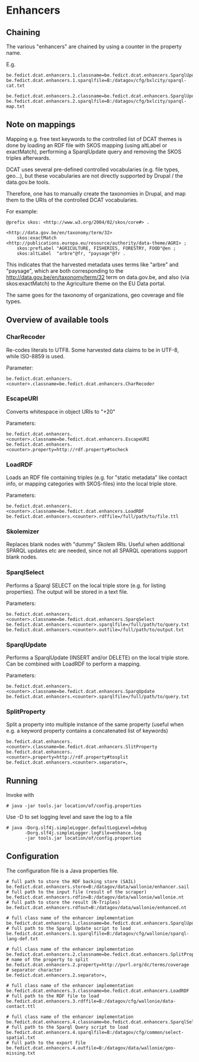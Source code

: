 # Enhancers

## Chaining

The various "enhancers" are chained by using a counter in the property name.

E.g.

    be.fedict.dcat.enhancers.1.classname=be.fedict.dcat.enhancers.SparqlUpdate
    be.fedict.dcat.enhancers.1.sparqlfile=B:/datagov/cfg/bxlcity/sparql-cat.txt

    be.fedict.dcat.enhancers.2.classname=be.fedict.dcat.enhancers.SparqlUpdate
    be.fedict.dcat.enhancers.2.sparqlfile=B:/datagov/cfg/bxlcity/sparql-map.txt

## Note on mappings

Mapping e.g. free text keywords to the controlled list of DCAT themes is done by 
loading an RDF file with SKOS mapping (using altLabel or exactMatch), performing a
SparqlUpdate query and removing the SKOS triples afterwards.

DCAT uses several pre-defined controlled vocabularies (e.g. file types, geo...),
but these vocabularies are not directly supported by Drupal / the data.gov.be tools.

Therefore, one has to manually create the taxonomies in Drupal, and map them to 
the URIs of the controlled DCAT vocabularies.

For example:
    
    @prefix skos: <http://www.w3.org/2004/02/skos/core#> .

    <http://data.gov.be/en/taxonomy/term/32>
        skos:exactMatch <http://publications.europa.eu/resource/authority/data-theme/AGRI> ;
        skos:prefLabel "AGRICULTURE, FISHERIES, FORESTRY, FOOD"@en ;
        skos:altLabel  "arbre"@fr, "paysage"@fr .

This indicates that the harvested metadata uses terms like "arbre" and "paysage",
which are both corresponding to the http://data.gov.be/en/taxonomy/term/32 
term on data.gov.be, and also (via skos:exactMatch) to the Agriculture theme
on the EU Data portal.


The same goes for the taxonomy of organizations, geo coverage and file types.


## Overview of available tools

### CharRecoder

Re-codes literals to UTF8.
Some harvested data claims to be in UTF-8, while ISO-8859 is used.

Parameter:

    be.fedict.dcat.enhancers.<counter>.classname=be.fedict.dcat.enhancers.CharRecoder

### EscapeURI

Converts whitespace in object URIs to "+20"

Parameters:

    be.fedict.dcat.enhancers.<counter>.classname=be.fedict.dcat.enhancers.EscapeURI
    be.fedict.dcat.enhancers.<counter>.property=http://rdf.property#tocheck

### LoadRDF

Loads an RDF file containing triples (e.g. for "static metadata" like contact info,
or mapping categories with SKOS-files) into the local triple store.

Parameters:

    be.fedict.dcat.enhancers.<counter>.classname=be.fedict.dcat.enhancers.LoadRDF
    be.fedict.dcat.enhancers.<counter>.rdffile=/full/path/to/file.ttl

### Skolemizer

Replaces blank nodes with "dummy" Skolem IRIs.
Useful when additional SPARQL updates etc are needed, since not all SPARQL operations
support blank nodes.


### SparqlSelect

Performs a Sparql SELECT on the local triple store (e.g. for listing properties).
The output will be stored in a text file.

Parameters:

    be.fedict.dcat.enhancers.<counter>.classname=be.fedict.dcat.enhancers.SparqSelect
    be.fedict.dcat.enhancers.<counter>.sparqlfile=/full/path/to/query.txt
    be.fedict.dcat.enhancers.<counter>.outfile=/full/path/to/output.txt


### SparqlUpdate

Performs a SparqlUpdate (INSERT and/or DELETE) on the local triple store.
Can be combined with LoadRDF to perform a mapping.

Parameters:

    be.fedict.dcat.enhancers.<counter>.classname=be.fedict.dcat.enhancers.SparqUpdate
    be.fedict.dcat.enhancers.<counter>.sparqlfile=/full/path/to/query.txt


### SplitProperty

Split a property into multiple instance of the same property (useful when e.g. 
a keyword property  contains a concatenated list of keywords) 

    be.fedict.dcat.enhancers.<counter>.classname=be.fedict.dcat.enhancers.SlitProperty
    be.fedict.dcat.enhancers.<counter>.property=http://rdf.property#tosplit
    be.fedict.dcat.enhancers.<counter>.separator=,


## Running

Invoke with

    # java -jar tools.jar location/of/config.properties

Use -D to set logging level and save the log to a file

    # java -Dorg.slf4j.simpleLogger.defaultLogLevel=debug 
           -Dorg.slf4j.simpleLogger.logFile=enhance.log
           -jar tools.jar location/of/config.properties

## Configuration

The configuration file is a Java properties file.

    # full path to store the RDF backing store (SAIL)
    be.fedict.dcat.enhancers.store=B:/datagov/data/wallonie/enhancer.sail
    # full path to the input file (result of the scraper)
    be.fedict.dcat.enhancers.rdfin=B:/datagov/data/wallonie/wallonie.nt
    # full path to store the result (N-Triples)
    be.fedict.dcat.enhancers.rdfout=B:/datagov/data/wallonie/enhanced.nt

    # full class name of the enhancer implementation
    be.fedict.dcat.enhancers.1.classname=be.fedict.dcat.enhancers.SparqlUpdate
    # full path to the Sparql Update script to load
    be.fedict.dcat.enhancers.1.sparqlfile=B:/datagov/cfg/wallonie/sparql-lang-def.txt

    # full class name of the enhancer implementation
    be.fedict.dcat.enhancers.2.classname=be.fedict.dcat.enhancers.SplitProperty
    # name of the property to split
    be.fedict.dcat.enhancers.2.property=http://purl.org/dc/terms/coverage
    # separator character
    be.fedict.dcat.enhancers.2.separator=,

    # full class name of the enhancer implementation
    be.fedict.dcat.enhancers.3.classname=be.fedict.dcat.enhancers.LoadRDF
    # full path to the RDF file to load
    be.fedict.dcat.enhancers.3.rdffile=B:/datagov/cfg/wallonie/data-contact.ttl

    # full class name of the enhancer implementation
    be.fedict.dcat.enhancers.4.classname=be.fedict.dcat.enhancers.SparqlSelect
    # full path to the Sparql Query script to load
    be.fedict.dcat.enhancers.4.sparqlfile=B:/datagov/cfg/common/select-spatial.txt
    # full path to the export file 
    be.fedict.dcat.enhancers.4.outfile=B:/datagov/data/wallonie/geo-missing.txt
